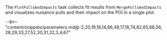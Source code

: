 The `PlotPullsAndImpacts` task collects fit results from `MergePullsAndImpacts` and visualizes nuisance pulls and their impact on the POI in a single plot.

<div class="dhi_parameter_table">

--8<-- "content/snippets/parameters.md@-2,20,19,16,14,66,48,17,18,74,82,65,68,56,28,29,33,27,52,30,31,32,3,4,67"

</div>
